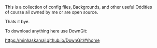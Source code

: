 This is a collection of config files, Backgrounds, and other useful Oddities of course all owned by me or are open source.

Thats it bye.

To download anything here use DownGit:

https://minhaskamal.github.io/DownGit/#/home
